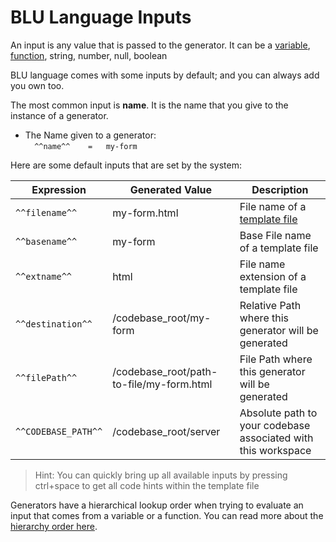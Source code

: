 # BLU Language Inputs

An input is any value that is passed to the generator. It can be a [variable](documentation/generator-config/variables), [function](documentation/blu-language/functions), string, number, null, boolean

BLU language comes with some inputs by default; and you can always add you own too.

The most common input is **name**. It is the name that you give to the instance of a generator. 

  - The Name given to a generator:  
  ```  ^^name^^    =   my-form```
  
Here are some default inputs that are set by the system:

| Expression              | Generated Value                          | Description                                                             |
|-------------------------|------------------------------------------|-------------------------------------------------------------------------|
| ``` ^^filename^^ ```    | my-form.html                             | File name of a [template file](/documentation/generator/template-files) |
| ``` ^^basename^^ ```    | my-form                                  | Base File name of a template file                                       |
| ``` ^^extname^^ ```     | html                                     | File name extension of a template file                                  |
| ``` ^^destination^^ ``` | /codebase_root/my-form                   | Relative Path where this generator will be generated                    |
| ``` ^^filePath^^ ```    | /codebase_root/path-to-file/my-form.html | File Path where this generator will be generated                        | 
  |``` ^^CODEBASE_PATH^^ ```   | /codebase_root/server                    | Absolute path to your codebase associated with this workspace           |
  



>   Hint: You can quickly bring up all available inputs by pressing ctrl+space to get all code hints within the template file

Generators have a hierarchical lookup order when trying to evaluate an input that comes from a variable or a function. You can read more about the [hierarchy order here](documentation/structure/hierarchy).
